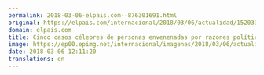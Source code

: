 ```yaml
---
permalink: 2018-03-06-elpais.com--876301691.html
original: https://elpais.com/internacional/2018/03/06/actualidad/1520332666_180110.html#?ref=rss&format=simple&link=link
domain: elpais.com
title: Cinco casos célebres de personas envenenadas por razones políticas
image: https://ep00.epimg.net/internacional/imagenes/2018/03/06/actualidad/1520332666_180110_1520334893_noticia_normal.jpg
date: 2018-03-06 12:11:20
translations: en
---
```


